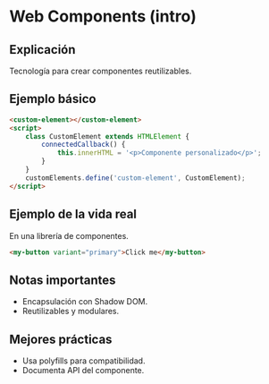 # Web Components (intro)

## Explicación

Tecnología para crear componentes reutilizables.

## Ejemplo básico

```html
<custom-element></custom-element>
<script>
    class CustomElement extends HTMLElement {
        connectedCallback() {
            this.innerHTML = '<p>Componente personalizado</p>';
        }
    }
    customElements.define('custom-element', CustomElement);
</script>
```

## Ejemplo de la vida real

En una librería de componentes.

```html
<my-button variant="primary">Click me</my-button>
```

## Notas importantes

- Encapsulación con Shadow DOM.
- Reutilizables y modulares.

## Mejores prácticas

- Usa polyfills para compatibilidad.
- Documenta API del componente.
